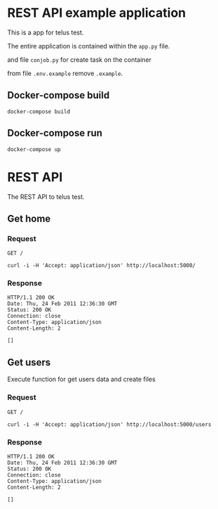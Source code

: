# REST API example application

This is a app for telus test.

The entire application is contained within the `app.py` file.

and file `conjob.py` for create task on the container

from file `.env.example` remove `.example`.

## Docker-compose build

    docker-compose build

## Docker-compose run

    docker-compose up

# REST API

The REST API to telus test.

## Get home

### Request

`GET /`

    curl -i -H 'Accept: application/json' http://localhost:5000/

### Response

    HTTP/1.1 200 OK
    Date: Thu, 24 Feb 2011 12:36:30 GMT
    Status: 200 OK
    Connection: close
    Content-Type: application/json
    Content-Length: 2

    []

## Get users

Execute function for get users data and create files

### Request

`GET /`

    curl -i -H 'Accept: application/json' http://localhost:5000/users

### Response

    HTTP/1.1 200 OK
    Date: Thu, 24 Feb 2011 12:36:30 GMT
    Status: 200 OK
    Connection: close
    Content-Type: application/json
    Content-Length: 2

    []

